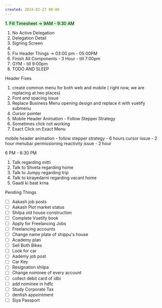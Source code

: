 ```yaml
---
created: 2024-02-27 00:08
---
```


<mark style="background: #BBFABBA6;">1. Fill Timesheet -> 9AM - 9:30 AM</mark>

1. No Active Delegation
2. Delegation Detail
3. Signing Screen
4. 
5. Fix Header Things -> 03:00 pm - 05:00PM
6. Finish All Components  - 3 Hour - till 7:00pm
7. GYM - till 9:00pm
8. TODO AND SLEEP


Header Fixes
1. create common menu for both web and mobile ( right now, we are replacing at two places)
2. Font and spacing issue
3. Replace Business Menu opening design and replace it with vuetify submenu
4. Cursor pointer
5. Mobile Header Animation - Follow Stepper Strategy
6. Sometimes click not working
7. Exact Click on Exact Menu



mobile header animation - follow stepper strategy - 6 hours
cursor issue - 2 hour
menubar permissioning reactivity issue - 2 hour



6 PM - 6:30 PM 
1. Talk regarding mitti
3. Talk to Shveta regarding home
4. Talk to Jumpy regarding trip
5. Talk to kirayedarni regarding vacant home
6. Gaadi ki baat krna

Pending Things

- [ ] Aakash job posts
- [ ] Aakash Plot market status
- [ ] Shilpa old house construction
- [ ] Complete Vuetify book
- [ ] Apply for Freelancing Jobs
- [ ] Freelancing accounts
- [ ] Change name plate of shippu's house 
- [ ] Academy plan 
- [ ] Sell Both Bikes
- [ ] Look for car
- [ ] Aademy job post
- [ ] Car Key 
- [ ] Resignation shilpa
- [ ] Change nominee of every account
- [ ] collect debit card of idbi
- [ ] add nominee in hdfc 
- [ ] Study Corporate Tax
- [ ] dentish appointment
- [ ] Siya Passport
